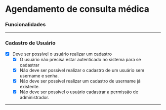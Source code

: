 # Agendamento de consulta médica

### **Funcionalidades**

---

### **Cadastro de Usuário**

- [x] Deve ser possível o usuário realizar um cadastro
  - [x] O usuário não precisa estar autenticado no sistema para se cadastrar
  - [x] Não deve ser possível realizar o cadastro de um usuário sem username e senha.
  - [x] Não deve ser possível realizar um cadastro de username já existente.
  - [x] Não deve ser possível o usuário cadastrar a permissão de administrador.

---
